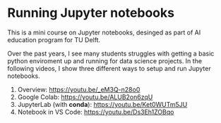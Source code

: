 # Running Jupyter notebooks

This is a mini course on Jupyter notebooks, desinged as part of AI education program for TU Delft.

Over the past years, I see many students struggles with getting a basic python enviroment up and running for data science projects. In the following videos, I show three different ways to setup and run Jupyter notebooks.

1. Overview: https://youtu.be/_eM3Q-n28o0
2. Google Colab: https://youtu.be/ALUB2on6zqU
3. JupyterLab (with **conda**): https://youtu.be/Ket0WUTm5JU
4. Notebook in VS Code: https://youtu.be/Ds3Eh1ZOBqo
